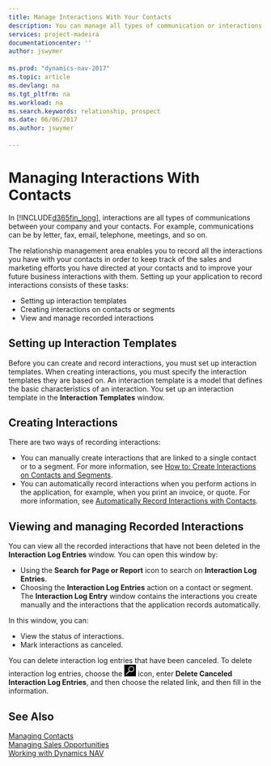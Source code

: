 ```yaml
---
title: Manage Interactions With Your Contacts
description: You can manage all types of communication or interactions between your company and your contacts, for example, letters, phone calls, meetings, and so on.
services: project-madeira
documentationcenter: ''
author: jswymer

ms.prod: "dynamics-nav-2017"
ms.topic: article
ms.devlang: na
ms.tgt_pltfrm: na
ms.workload: na
ms.search.keywords: relationship, prospect
ms.date: 06/06/2017
ms.author: jswymer

---
```

# Managing Interactions With Contacts
In [!INCLUDE[d365fin_long](includes/d365fin_long_md.md)], interactions are all types of communications between your company and your contacts. For example, communications can be by letter, fax, email, telephone, meetings, and so on.

The relationship management area enables you to record all the interactions you have with your contacts in order to keep track of the sales and marketing efforts you have directed at your contacts and to improve your future business interactions with them. Setting up your application to record interactions consists of these tasks:

* Setting up interaction templates  
* Creating interactions on contacts or segments  
* View and manage recorded interactions  

##  Setting up Interaction Templates
Before you can create and record interactions, you must set up interaction templates. When creating interactions, you must specify the interaction templates they are based on. An interaction template is a model that defines the basic characteristics of an interaction.
You set up an interaction template in the **Interaction Templates** window.  

## Creating Interactions
There are two ways of recording interactions:

* You can manually create interactions that are linked to a single contact or to a segment. For more information, see [How to: Create Interactions on Contacts and Segments](marketing-how-create-interactions.md).  
* You can automatically record interactions when you perform actions in the application, for example, when you print an invoice, or quote. For more information, see [Automatically Record Interactions with Contacts](marketing-auto-record-interactions.md).

## Viewing and managing Recorded Interactions
You can view all the recorded interactions that have not been deleted in the **Interaction Log Entries** window. You can open this window by:

* Using the **Search for Page or Report** icon to search on **Interaction Log Entries**.
* Choosing the **Interaction Log Entries** action on a contact or segment.
  The **Interaction Log Entry** window contains the interactions you create manually and the interactions that the application records automatically.

In this window, you can:

* View the status of interactions.
* Mark interactions as canceled.

You can delete interaction log entries that have been canceled. To delete interaction log entries, choose the ![Search for Page or Report](media/ui-search/search_small.png "Search for Page or Report icon") icon, enter **Delete Canceled Interaction Log Entries**, and then choose the related link, and then fill in the information.

## See Also
[Managing Contacts](marketing-contacts.md)  
[Managing Sales Opportunities](marketing-manage-sales-opportunities.md)  
[Working with Dynamics NAV](ui-work-product.md)  

